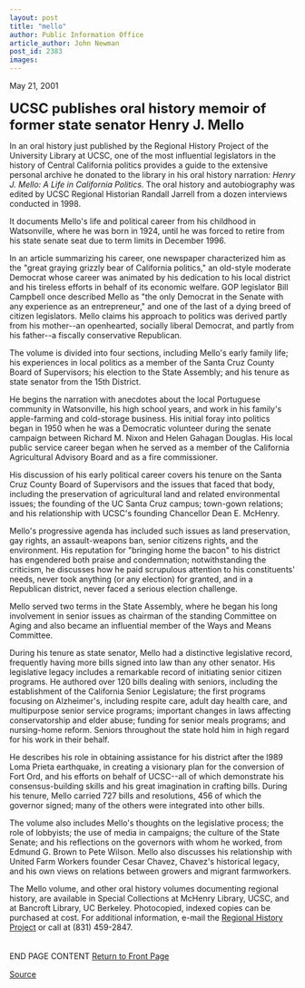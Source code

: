 ```yaml
---
layout: post
title: "mello"
author: Public Information Office
article_author: John Newman
post_id: 2383
images:
---
```


<p>
  May 21, 2001<br>
  <br>
  <font size="5"><b>UCSC publishes oral history memoir of former state senator Henry J. Mello</b></font>
</p>
<p>
  In an oral history just published by the Regional History Project of the University Library at UCSC, one of the most influential legislators in the history of Central California politics provides a guide to the extensive personal archive he donated to the library in his oral history narration<i>: Henry J. Mello: A Life in California Politics.</i> The oral history and autobiography was edited by UCSC Regional Historian Randall Jarrell from a dozen interviews conducted in 1998.
</p>
<p>
  It documents Mello's life and political career from his childhood in Watsonville, where he was born in 1924, until he was forced to retire from his state senate seat due to term limits in December 1996.
</p>
<p>
  In an article summarizing his career, one newspaper characterized him as the "great graying grizzly bear of California politics," an old-style moderate Democrat whose career was animated by his dedication to his local district and his tireless efforts in behalf of its economic welfare. GOP legislator Bill Campbell once described Mello as "the only Democrat in the Senate with any experience as an entrepreneur," and one of the last of a dying breed of citizen legislators. Mello claims his approach to politics was derived partly from his mother--an openhearted, socially liberal Democrat, and partly from his father--a fiscally conservative Republican.
</p>
<p>
  The volume is divided into four sections, including Mello's early family life; his experiences in local politics as a member of the Santa Cruz County Board of Supervisors; his election to the State Assembly; and his tenure as state senator from the 15th District.<br>
</p>
<p>
  He begins the narration with anecdotes about the local Portuguese community in Watsonville, his high school years, and work in his family's apple-farming and cold-storage business. His initial foray into politics began in 1950 when he was a Democratic volunteer during the senate campaign between Richard M. Nixon and Helen Gahagan Douglas. His local public service career began when he served as a member of the California Agricultural Advisory Board and as a fire commissioner.
</p>
<p>
  His discussion of his early political career covers his tenure on the Santa Cruz County Board of Supervisors and the issues that faced that body, including the preservation of agricultural land and related environmental issues; the founding of the UC Santa Cruz campus; town-gown relations; and his relationship with UCSC's founding Chancellor Dean E. McHenry.
</p>
<p>
  Mello's progressive agenda has included such issues as land preservation, gay rights, an assault-weapons ban, senior citizens rights, and the environment. His reputation for "bringing home the bacon" to his district has engendered both praise and condemnation; notwithstanding the criticism, he discusses how he paid scrupulous attention to his constituents' needs, never took anything (or any election) for granted, and in a Republican district, never faced a serious election challenge.
</p>
<p>
  Mello served two terms in the State Assembly, where he began his long involvement in senior issues as chairman of the standing Committee on Aging and also became an influential member of the Ways and Means Committee.
</p>
<p>
  During his tenure as state senator, Mello had a distinctive legislative record, frequently having more bills signed into law than any other senator. His legislative legacy includes a remarkable record of initiating senior citizen programs. He authored over 120 bills dealing with seniors, including the establishment of the California Senior Legislature; the first programs focusing on Alzheimer's, including respite care, adult day health care, and multipurpose senior service programs; important changes in laws affecting conservatorship and elder abuse; funding for senior meals programs; and nursing-home reform. Seniors throughout the state hold him in high regard for his work in their behalf.
</p>
<p>
  He describes his role in obtaining assistance for his district after the l989 Loma Prieta earthquake, in creating a visionary plan for the conversion of Fort Ord, and his efforts on behalf of UCSC--all of which demonstrate his consensus-building skills and his great imagination in crafting bills. During his tenure, Mello carried 727 bills and resolutions, 456 of which the governor signed; many of the others were integrated into other bills.
</p>
<p>
  The volume also includes Mello's thoughts on the legislative process; the role of lobbyists; the use of media in campaigns; the culture of the State Senate; and his reflections on the governors with whom he worked, from Edmund G. Brown to Pete Wilson. Mello also discusses his relationship with United Farm Workers founder Cesar Chavez, Chavez's historical legacy, and his own views on relations between growers and migrant farmworkers.
</p>
<p>
  The Mello volume, and other oral history volumes documenting regional history, are available in Special Collections at McHenry Library, UCSC, and at Bancroft Library, UC Berkeley. Photocopied, indexed copies can be purchased at cost. For additional information, e-mail the <a href="mailto:ihreti@cats.ucsc.edu">Regional History Project</a> or call at (831) 459-2847.<br>
  <br>
  <br>
  END PAGE CONTENT <a href="../../index.html">Return to Front Page</a> <img align="bottom" alt=" " border="0" height="1" src="../../images/trans.gif" width="385">
</p>
<p><a href="http://www1.ucsc.edu/currents/00-01/05-21/mello.html" title="Permalink to mello">Source</a></p>
